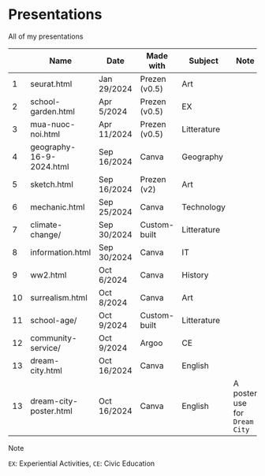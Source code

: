 # Presentations

All of my presentations

|    | Name                     | Date        | Made with     | Subject      | Note                           |
|----|--------------------------|-------------|---------------|--------------|--------------------------------|
| 1  | seurat.html              | Jan 29/2024 | Prezen (v0.5) | Art          |                                |
| 2  | school-garden.html       | Apr 5/2024  | Prezen (v0.5) | EX           |                                |
| 3  | mua-nuoc-noi.html        | Apr 11/2024 | Prezen (v0.5) | Litterature  |                                |
| 4  | geography-16-9-2024.html | Sep 16/2024 | Canva         | Geography    |                                |
| 5  | sketch.html              | Sep 16/2024 | Prezen (v2)   | Art          |                                |
| 6  | mechanic.html            | Sep 25/2024 | Canva         | Technology   |                                |
| 7  | climate-change/          | Sep 30/2024 | Custom-built  | Litterature  |                                |
| 8  | information.html         | Sep 30/2024 | Canva         | IT           |                                |
| 9  | ww2.html                 | Oct 6/2024  | Canva         | History      |                                |
| 10 | surrealism.html          | Oct 8/2024  | Canva         | Art          |                                |
| 11 | school-age/              | Oct 9/2024  | Custom-built  | Litterature  |                                |
| 12 | community-service/       | Oct 9/2024  | Argoo         | CE           |                                |
| 13 | dream-city.html          | Oct 16/2024 | Canva         | English      |                                |
| 13 | dream-city-poster.html   | Oct 16/2024 | Canva         | English      | A poster use for `Dream City`  |

> [!NOTE]
> `EX`: Experiential Activities, `CE`: Civic Education
